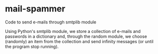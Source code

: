# mail-spammer
Code to send e-mails through smtplib module

Using Python's smtplib module, we store a collection of e-mails and passwords in a dictionary and, through the random module,
we choose (randomly) an item from the collection and send infinity messages (or until the program stop running).
